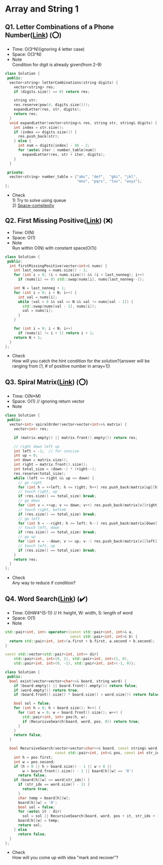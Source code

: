 # Array and String 1

## Q1. Letter Combinations of a Phone Number([Link](https://leetcode.com/problems/letter-combinations-of-a-phone-number/)) (:o:)

- Time: O(3^N)(ignoring 4 letter case)
- Space: O(3^N)
- Note <br/> Condition for digit is already given(from 2-9)
```cpp
class Solution {
 public:
  vector<string> letterCombinations(string digits) {
    vector<string> res;
    if (digits.size() == 0) return res;

    string str;
    res.reserve(pow(4, digits.size()));
    expandLetter(res, str, digits);
    return res;
  }
  void expandLetter(vector<string>& res, string str, string& digits) {
    int index = str.size();
    if (index == digits.size()) {
      res.push_back(str);
    } else {
      int num = digits[index] - 48 - 2;
      for (auto& iter : number_table[num])
        expandLetter(res, str + iter, digits);
    }
  }

 private:
  vector<string> number_table = {"abc", "def",  "ghi", "jkl",
                                 "mno", "pqrs", "tuv", "wxyz"};
};
```
- Check <br/> 1) Try to solve using queue <br/> 2) [Space-complexity](https://cs.stackexchange.com/questions/83574/does-space-complexity-analysis-usually-include-output-space)

## Q2. First Missing Positive([Link](https://leetcode.com/problems/first-missing-positive/)) (:x:)

- Time: O(N)
- Space: O(1)
- Note <br/> Run within O(N) with constant space(O(1))
```cpp
class Solution {
 public:
  int firstMissingPositive(vector<int>& nums) {
    int last_nonneg = nums.size() - 1;
    for (int i = 0; (i < nums.size()) && (i < last_nonneg); i++)
      if (nums[i] <= 0) std::swap(nums[i], nums[last_nonneg--]);

    int N = last_nonneg + 1;
    for (int i = 0; i < N; i++) {
      int val = nums[i];
      while (val > 0 && val <= N && val != nums[val - 1]) {
        std::swap(nums[val - 1], nums[i]);
        val = nums[i];
      }
    }

    for (int i = 0; i < N; i++)
      if (nums[i] != i + 1) return i + 1;
    return N + 1;
  }
};
```
- Check <br/> How will you catch the hint condition for the solution?(answer will be ranging from [1, # of positive number in array+1]) 

## Q3. Spiral Matrix([Link](https://leetcode.com/problems/spiral-matrix/)) (:o:)

- Time: O(N*M)
- Space: O(1) // ignoring return vector
- Note <br/>
```cpp
class Solution {
 public:
  vector<int> spiralOrder(vector<vector<int>>& matrix) {
    vector<int> res;

    if (matrix.empty() || matrix.front().empty()) return res;

    // right down left up
    int left = -1;  // for concise
    int up = 0;
    int down = matrix.size();
    int right = matrix.front().size();
    int total_size = (down--) * (right--);
    res.reserve(total_size);
    while (left <= right && up <= down) {
      // go right
      for (int h = ++left; h <= right; h++) res.push_back(matrix[up][h]);
      // touch right, up
      if (res.size() == total_size) break;
      // go down
      for (int v = ++up; v <= down; v++) res.push_back(matrix[v][right]);
      // touch right, bottom
      if (res.size() == total_size) break;
      // go left
      for (int h = --right; h >= left; h--) res.push_back(matrix[down][h]);
      // touch left, down
      if (res.size() == total_size) break;
      // go up
      for (int v = --down; v >= up; v--) res.push_back(matrix[v][left]);
      // touch left, up
      if (res.size() == total_size) break;
    }
    return res;
  }
};
```
- Check <br/> Any way to reduce if condition?

## Q4. Word Search([Link](https://leetcode.com/problems/word-search/)) (:heavy_check_mark:)
- Time: O(H*W*4^(S-1)) // H: height, W: width, S: length of word
- Space: O(1)
- Note <br/>
```cpp
std::pair<int, int> operator+(const std::pair<int, int>& a,
                              const std::pair<int, int>& b) {
  return std::pair<int, int>(a.first + b.first, a.second + b.second);
}

const std::vector<std::pair<int, int>> dir{
    std::pair<int, int>(0, 1), std::pair<int, int>(1, 0),
    std::pair<int, int>(0, -1), std::pair<int, int>(-1, 0)};

class Solution {
 public:
  bool exist(vector<vector<char>>& board, string word) {
    if (board.empty() || board.front().empty()) return false;
    if (word.empty()) return true;
    if (board.front().size() * board.size() < word.size()) return false;

    bool sol = false;
    for (int h = 0; h < board.size(); h++) {
      for (int w = 0; w < board.front().size(); w++) {
        std::pair<int, int> pos(h, w);
        if (RecursiveSearch(board, word, pos, 0)) return true;
      }
    }
    return false;
  }

  bool RecursiveSearch(vector<vector<char>>& board, const string& word,
                       const std::pair<int, int>& pos, const int str_idx) {
    int h = pos.first;
    int w = pos.second;
    if (h < 0 || h > board.size() - 1 || w < 0 ||
        w > board.front().size() - 1 || board[h][w] == '0')
      return false;
    if (board[h][w] == word[str_idx]) {
      if (str_idx == word.size() - 1) {
        return true;
      }
      char temp = board[h][w];
      board[h][w] = '0';
      bool sol = false;
      for (auto& it : dir)
        sol = sol || RecursiveSearch(board, word, pos + it, str_idx + 1);
      board[h][w] = temp;
      return sol;
    } else
      return false;
  }
};
```
- Check <br/> How will you come up with idea "mark and recover"?
